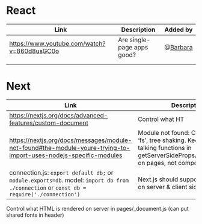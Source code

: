 # React

| Link                                          | Description                | Added by                                 |
| --------------------------------------------- | -------------------------- | ---------------------------------------- |
| <https://www.youtube.com/watch?v=860d8usGC0o> | Are single-page apps good? | @[Barbara](https://github.com/0bubbles0) |
|                                               |                            |                                          |
|                                               |                            |                                          |

# Next

| Link                                                                                                                                     | Description                                                                                                                                       | Added by                                 |
| ---------------------------------------------------------------------------------------------------------------------------------------- | ------------------------------------------------------------------------------------------------------------------------------------------------- | ---------------------------------------- |
| <https://nextjs.org/docs/advanced-features/custom-document>                                                                              | Control what HT                                                                                                                                   | @[Barbara](https://github.com/0bubbles0) |
| <https://nextjs.org/docs/messages/module-not-found#the-module-youre-trying-to-import-uses-nodejs-specific-modules>                       | Module not found: Can’t resolve ‘fs’, tree shaking. Keep database-talking functions in getServerSideProps/getStaticProps on pages, not components | @[Barbara](https://github.com/0bubbles0) |
| connection.js: `export default db;` or `module.exports=db`. model: `import db from ./connection` or `const db = require('./connection')` | Next.js should support ESModules on server & client side                                                                                          | @[Barbara](https://github.com/0bubbles0) |

Control what HTML is rendered on server in pages/\_document.js (can put shared fonts in header)
